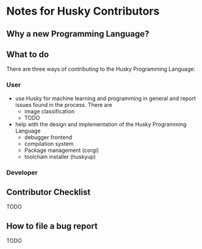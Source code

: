 # Notes for Husky Contributors

## Why a new Programming Language?

## What to do

There are three ways of contributing to the Husky Programming Language:

### User

- use Husky for machine learning and programming in general and report issues found in the process. There are
  - image classification
  - TODO
- help with the design and implementation of the Husky Programming Language
  - debugger frontend
  - compilation system
  - Package management (corgi)
  - toolchain installer (huskyup)

### Developer

## Contributor Checklist

TODO

## How to file a bug report

TODO
